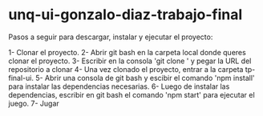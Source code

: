 # unq-ui-gonzalo-diaz-trabajo-final

Pasos a seguir para descargar, instalar y ejecutar el proyecto:

1- Clonar el proyecto.
2- Abrir git bash en la carpeta local donde queres clonar el proyecto.
3- Escribir en la consola 'git clone ' y pegar la URL del repositorio a clonar
4- Una vez clonado el proyecto, entrar a la carpeta tp-final-ui.
5- Abrir una consola de git bash y escibir el comando 'npm install' para instalar las dependencias necesarias.
6- Luego de instalar las dependencias, escribir en git bash el comando 'npm start' para ejecutar el juego.
7- Jugar
